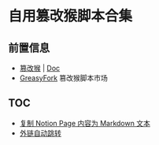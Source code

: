 # 自用篡改猴脚本合集

## 前置信息

- [篡改猴](https://www.tampermonkey.net/) | [Doc](https://www.tampermonkey.net/documentation.php)
- [GreasyFork](https://greasyfork.org/) 篡改猴脚本市场

## TOC

- [复制 Notion Page 内容为 Markdown 文本](./copy-notion-page-content-as-markdown/)
- [外链自动跳转](./external-link-auto-jump/)
